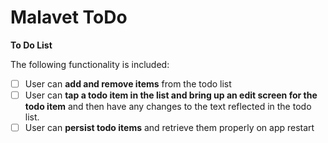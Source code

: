 # Malavet ToDo 
**To Do List**

The following functionality is included:

* [ ] User can **add and remove items** from the todo list
* [ ] User can **tap a todo item in the list and bring up an edit screen for the todo item** and then have any changes to the text reflected in the todo list.
* [ ] User can **persist todo items** and retrieve them properly on app restart
